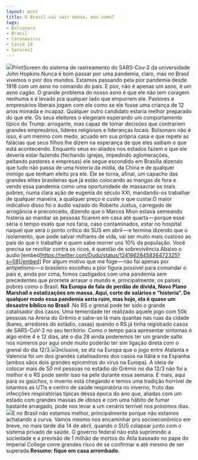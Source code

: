 ```yaml
---
layout: post
title: O Brasil vai sair dessa, mas como?
tags:
- Bolsonaro
- Brasil
- Coronavirus
- Covid 19
- Sarscov2
---
```


![](https://cdn-images-1.medium.com/max/2560/1*YyasEGjMOxyCNd9U93_6hw.jpeg)PrintScreen do sistema de rastreamento do SARS-Cov-2 da universidade John Hopkins.Nunca é bom passar por uma pandemia, claro, mas no Brasil vivemos o pior dos mundos. Estamos passando pela pior pandemia desde 1918 com um asno no comando do país. E pior, não é apenas um asno, é um asno cagão. O grande problema do nosso asno é que ele não tem coragem nenhuma e é levado pra qualquer lado que empurrem ele. Pastores e empresários liberais jogam com ele como se ele fosse uma criança de 12 anos mimada e incapaz. Qualquer outro candidato estaria melhor preparado do que ele. Os seus eleitores o elegeram esperando um comportamento típico do Trump: arrogante, mas capaz de tomar decisões que contrariem grandes empresários, líderes religiosos e lideranças locais. Bolsonaro não é isso, é um menino com medo, acuado em sua própria casa e que repete as falácias que seus filhos lhe dizem na esperança de que eles saibam o que está acontecendo. Enquanto seus ex-aliados nos estados fazem o que ele deveria estar fazendo (fechando igrejas, impedindo aglomerações, peitando pastores e empresas) ele segue escondido em Brasília dizendo que tudo não passa de uma histeria da mídia, da China e de qualquer inimigo que tenham eleito pra ele. Ele se torna, afinal, um capacho das grandes elites brasileiras que já estão colocando as mangas de fora e vendo essa pandemia como uma oportunidade de massacrar os mais pobres, numa clara ação de eugenia do século XXI, mandando-os trabalhar de qualquer maneira, a qualquer preço e custe o que custar.O maior indicativo disso foi o áudio vazado do Roberto Justus, carregado de arrogância e preconceito, dizendo que o Marcos Mion estava semeando histeria ao mandar as pessoas ficarem em casa até quarta — porque esse seria o tempo exato que nos faria, caso contaminados, estar no hospital naquel que será o ponto crítico do SUS em abril — e termina dizendo que o isolamento, que pode salvar milhares de vida, vai ser muito mais custoso ao país do que ir trabalhar e quem sabe morrer uns 10% da população. Você precisa se revoltar contra os ricos, é questão de sobrevivência.Abaixo o áudio:[embed]https://twitter.com/Dudu/status/1241862845836472325?s=08[/embed]
Por algum motivo que me foge — não foi apenas por 
antipetismo — o brasileiro escolheu a pior figura possível para comandar o país e, ainda por cima, fomos castigados com uma pandemia sem precedentes que promete arrasar o mundo e, principalmente, os países pobres como o Brasil. 
**Na Europa de fala de perdão de dívida, Novo Plano Marshall e estatizações em massa. Aqui, corte de salários e “histeria”. De qualquer modo essa pandemia seria ruim, mas hoje, ela é quase um desastre bíblico no Brasil**
.No RS o grenal pode ter sido o grande catalisador dos casos. Uma temeridade ter realizado aquele jogo com 50k pessoas na Arena do Grêmio e sabe-se lá mais quantas nas ruas da cidade (bares, arredores do estádio, casas) quando o RS já tinha registrado casos de SARS-CoV-2 no seu território. Como o tempo para apresentar sintomas é algo entre 4 e 12 dias, até o dia 28 ainda poderemos ter um grande salto nos números por aqui onde muito poderão ter sim ligação direta com o grenal do dia 12/3.![](https://cdn-images-1.medium.com/max/800/0*bHsBZA2e-2bjQXV0.png)Inclusive, se diz na Europa que o jogo entre Atalanta e Valencia foi um dos grandes catalisadores dos casos na Itália e na Espanha (ambos sãos dois grandes epicentros do vírus na Europa). A ideia de colocar mais de 50 mil pessoas no estádio do Grêmio no dia 12/3 não foi a melhor e o RS pode sentir isso na pele durante essa semana. E mais, aqui para os gaúchos, o inverno está chegando e temos uma tradição horrível de lotarmos as UTIs e centro de saúde respiratória no inverno, fruto das infecções respiratórias típicas dessa época do ano que, aliadas com um estado com grandes massas de idosos e com uma hábito de fumar bastante arraigado, pode nos levar a um cenário terrível nos próximos dias.![](https://cdn-images-1.medium.com/max/800/0*MuiYHONpEg0kFfgN.png)E no Brasil não estamos melhor, principalmente porque não estamos achatando a curva. Vamos mesmo nos encaminhar pro socioeconômico em breve, no mais tarde dia 14 de abril, quando o SUS colapsar junto com o sistema privado de saúde. O governo federal não está suprimindo a sociedade e a previsão de 1 milhão de mortos do Átila baseado no pape do 
Imperial College corre grandes risco de se confirmar e até mesmo de ser superada.**Resumo: fique em casa arrombado.**
